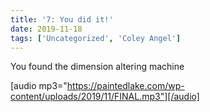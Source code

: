 ```yaml
---
title: '7: You did it!'
date: 2019-11-18
tags: ['Uncategorized', 'Coley Angel']
---
```


You found the dimension altering machine

[audio mp3="https://paintedlake.com/wp-content/uploads/2019/11/FINAL.mp3"][/audio]
